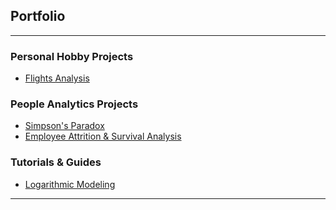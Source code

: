 ## Portfolio

---

### Personal Hobby Projects

- [Flights Analysis](/R_projects/Flights%20Analysis.html)


### People Analytics Projects

- [Simpson's Paradox](/R_projects/SimpsonsParadox.html)
- [Employee Attrition & Survival Analysis](http://example.com/)


### Tutorials & Guides

- [Logarithmic Modeling](/R_projects/Logarithm%20Cheatsheet.html)
  
---


